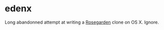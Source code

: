 # edenx
Long abandonned attempt at writing a [Rosegarden](http://www.rosegardenmusic.com) clone on OS X. Ignore.

